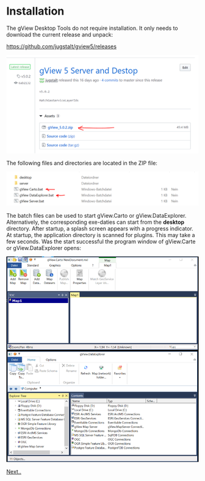 Installation
============

The gView Desktop Tools do not require installation. It only needs to download the current release
and unpack:

https://github.com/jugstalt/gview5/releases

![inst1](img/inst1.png)

The following files and directories are located in the ZIP file:

![inst2](img/inst2.png)

The batch files can be used to start gView.Carto or gView.DataExplorer.
Alternatively, the corresponding exe-daties can start from the **desktop** directory.
After startup, a splash screen appears with a progress indicator. At startup, the
application directory is scanned for plugins. This may take a few seconds. Was the start successful
the program window of gView.Carte or gView.DataExplorer opens:

![inst3](img/inst3.png)

[Next..](dataexplorer/index.md)